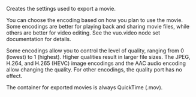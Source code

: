 Creates the settings used to export a movie.

You can choose the encoding based on how you plan to use the movie. Some encodings are better for playing back and sharing movie files, while others are better for video editing. See the vuo.video node set documentation for details.

Some encodings allow you to control the level of quality, ranging from 0 (lowest) to 1 (highest). Higher qualities result in larger file sizes. The JPEG, H.264, and H.265 (HEVC) image encodings and the AAC audio encoding allow changing the quality. For other encodings, the quality port has no effect.

The container for exported movies is always QuickTime (.mov).
